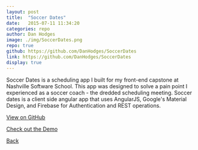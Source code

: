 ```yaml
---
layout: post
title:  "Soccer Dates"
date:   2015-07-11 11:34:20
categories: repo
author: Dan Hodges
image: ./img/SoccerDates.png
repo: true
github: https://github.com/DanHodges/SoccerDates
link: https://github.com/DanHodges/SoccerDates
display: true
---
```

Soccer Dates is a scheduling app I built for my front-end capstone at Nashville Software School. This app was designed to solve a pain point I experienced as a soccer coach - the dredded scheduling meeting. 
Soccer dates is a client side angular app that uses AngularJS, Google's Material Design, and Firebase for Authentication and REST operations.

<a href="https://github.com/DanHodges/SoccerDates/" target="_blank">View on GitHub</a>

<a href="https://soccerdates.firebaseapp.com/#/" target="_blank">Check out the Demo</a>

<a href="http://www.dan-hodges.com">Back</a>